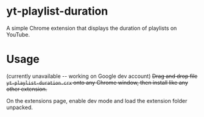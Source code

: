 # yt-playlist-duration
A simple Chrome extension that displays the duration of playlists on YouTube.

# Usage
(currently unavailable -- working on Google dev account) ~~Drag and drop file ``` yt-playlist-duration.crx ``` onto any Chrome window, then install like any other extension.~~

On the extensions page, enable dev mode and load the extension folder unpacked.
